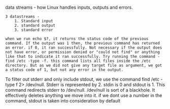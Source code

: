 
data streams - 
	how Linux handles inputs, outputs and errors. 

	3 datastreams - 
		1. Standard input
		2. standard output
		3. standard error

	when we run echo $?, it returns the status code of the previous command. If the output was 1 then, the previous command has returned an error. if 0, it ran successfully. Not necessary if the output does not have error, or permission denied or "could not find" or anything like that to indicate it ran successfully. Try running the command - find /etc -type -f. this command lists all files inside the /etc directory. But as we did not give any target file as argument, we got a status code of 1, but not any error in the output. 

To filter out stderr and only include stdout, we use the command find /etc -type f 2> /dev/null. Stderr is represented by 2. stdin is 0 and stdout is 1. This command redirects stderr to /dev/null. /dev/null is sort of a blackhole. It effectively deletes anything we move into it. if we dont use a number in the command, stdout is taken into consideration by default	


